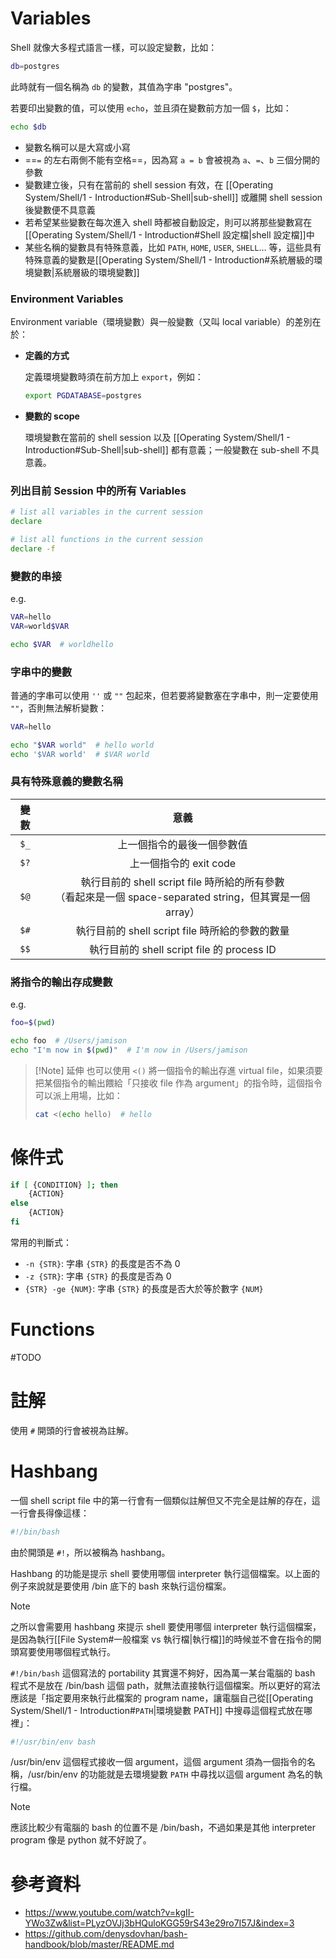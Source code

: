 # Variables

Shell 就像大多程式語言一樣，可以設定變數，比如：

```bash
db=postgres
```

此時就有一個名稱為 `db` 的變數，其值為字串 "postgres"。

若要印出變數的值，可以使用 `echo`，並且須在變數前方加一個 `$`，比如：

```bash
echo $db
```

- 變數名稱可以是大寫或小寫
- ==`=` 的左右兩側不能有空格==，因為寫 `a = b` 會被視為 `a`、`=`、`b` 三個分開的參數
- 變數建立後，只有在當前的 shell session 有效，在 [[Operating System/Shell/1 - Introduction#Sub-Shell|sub-shell]] 或離開 shell session 後變數便不具意義
- 若希望某些變數在每次進入 shell 時都被自動設定，則可以將那些變數寫在 [[Operating System/Shell/1 - Introduction#Shell 設定檔|shell 設定檔]]中
- 某些名稱的變數具有特殊意義，比如 `PATH`, `HOME`, `USER`, `SHELL`… 等，這些具有特殊意義的變數是[[Operating System/Shell/1 - Introduction#系統層級的環境變數|系統層級的環境變數]]

### Environment Variables

Environment variable（環境變數）與一般變數（又叫 local variable）的差別在於：

- **定義的方式**

    定義環境變數時須在前方加上 `export`，例如：

    ```bash
    export PGDATABASE=postgres
    ```

- **變數的 scope**

    環境變數在當前的 shell session 以及 [[Operating System/Shell/1 - Introduction#Sub-Shell|sub-shell]] 都有意義；一般變數在 sub-shell 不具意義。

### 列出目前 Session 中的所有 Variables

```bash
# list all variables in the current session
declare

# list all functions in the current session
declare -f
```

### 變數的串接

e.g.

```bash
VAR=hello
VAR=world$VAR

echo $VAR  # worldhello
```

### 字串中的變數

普通的字串可以使用 `''` 或 `""` 包起來，但若要將變數塞在字串中，則一定要使用 `""`，否則無法解析變數：

```bash
VAR=hello

echo "$VAR world"  # hello world
echo '$VAR world'  # $VAR world
```

### 具有特殊意義的變數名稱

|變數|意義|
|:-:|:-:|
|`$_`|上一個指令的最後一個參數值|
|`$?`|上一個指令的 exit code|
|`$@`|執行目前的 shell script file 時所給的所有參數<br/>（看起來是一個 space-separated string，但其實是一個 array）|
|`$#`|執行目前的 shell script file 時所給的參數的數量|
|`$$`|執行目前的 shell script file 的 process ID|

### 將指令的輸出存成變數

e.g.

```bash
foo=$(pwd)

echo foo  # /Users/jamison
echo "I'm now in $(pwd)"  # I'm now in /Users/jamison
```

>[!Note] 延伸
>也可以使用 `<()` 將一個指令的輸出存進 virtual file，如果須要把某個指令的輸出餵給「只接收 file 作為 argument」的指令時，這個指令可以派上用場，比如：
>
>```bash
>cat <(echo hello)  # hello
>```

# 條件式

```bash
if [ {CONDITION} ]; then
    {ACTION}
else
    {ACTION}
fi
```

常用的判斷式：

- `-n {STR}`: 字串 `{STR}` 的長度是否不為 0
- `-z {STR}`: 字串 `{STR}` 的長度是否為 0
- `{STR} -ge {NUM}`: 字串 `{STR}` 的長度是否大於等於數字 `{NUM}`

# Functions

#TODO

# 註解

使用 `#` 開頭的行會被視為註解。

# Hashbang

一個 shell script file 中的第一行會有一個類似註解但又不完全是註解的存在，這一行會長得像這樣：

```bash
#!/bin/bash
```

由於開頭是 `#!`，所以被稱為 hashbang。

Hashbang 的功能是提示 shell 要使用哪個 interpreter 執行這個檔案。以上面的例子來說就是要使用 /bin 底下的 bash 來執行這份檔案。

>[!Note]
>之所以會需要用 hashbang 來提示 shell 要使用哪個 interpreter 執行這個檔案，是因為執行[[File System#一般檔案 vs 執行檔|執行檔]]的時候並不會在指令的開頭寫要使用哪個程式執行。

`#!/bin/bash` 這個寫法的 portability 其實還不夠好，因為萬一某台電腦的 bash 程式不是放在 /bin/bash 這個 path，就無法直接執行這個檔案。所以更好的寫法應該是「指定要用來執行此檔案的 program name，讓電腦自己從[[Operating System/Shell/1 - Introduction#`PATH`|環境變數 PATH]] 中搜尋這個程式放在哪裡」：

```bash
#!/usr/bin/env bash
```

/usr/bin/env 這個程式接收一個 argument，這個 argument 須為一個指令的名稱，/usr/bin/env 的功能就是去環境變數 `PATH` 中尋找以這個 argument 為名的執行檔。

>[!Note]
>應該比較少有電腦的 bash 的位置不是 /bin/bash，不過如果是其他 interpreter program 像是 python 就不好說了。

# 參考資料

- <https://www.youtube.com/watch?v=kgII-YWo3Zw&list=PLyzOVJj3bHQuloKGG59rS43e29ro7I57J&index=3>
- <https://github.com/denysdovhan/bash-handbook/blob/master/README.md>
